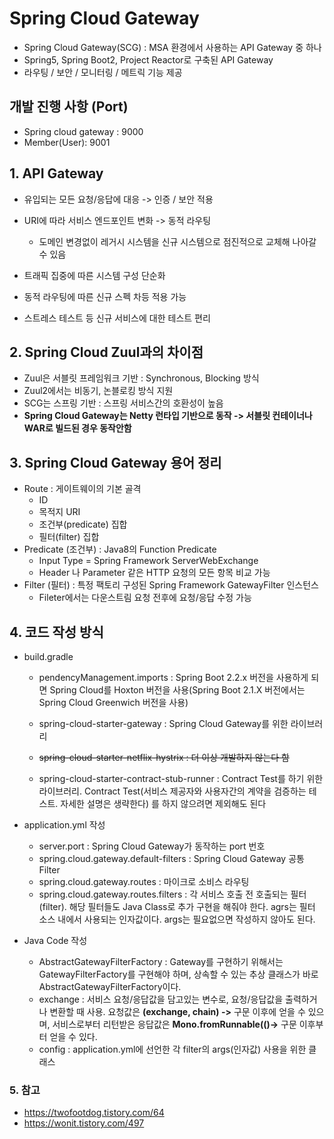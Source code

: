 # Spring Cloud Gateway

- Spring Cloud Gateway(SCG) : MSA 환경에서 사용하는 API Gateway 중 하나
- Spring5, Spring Boot2, Project Reactor로 구축된 API Gateway
- 라우팅 / 보안 / 모니터링 / 메트릭 기능 제공



## 개발 진행 사항 (Port)

* Spring cloud gateway : 9000
* Member(User): 9001



## 1. API Gateway

- 유입되는 모든 요청/응답에 대응 -> 인증 / 보안 적용

- URI에 따라 서비스 엔드포인트 변화 -> 동적 라우팅 

  - 도메인 변경없이 레거시 시스템을 신규 시스템으로 점진적으로 교체해 나아갈 수 있음

- 트래픽 집중에 따른 시스템 구성 단순화

- 동적 라우팅에 따른 신규 스펙 차등 적용 가능

- 스트레스 테스트 등 신규 서비스에 대한 테스트 편리

  

## 2. Spring Cloud Zuul과의 차이점

* Zuul은 서블릿 프레임워크 기반 : Synchronous, Blocking 방식
* Zuul2에서는 비동기, 논블로킹 방식 지원
* SCG는 스프링 기반 : 스프링 서비스간의 호환성이 높음
* **Spring Cloud Gateway는 Netty 런타입 기반으로 동작 -> 서블릿 컨테이너나 WAR로 빌드된 경우 동작안함**



## 3. Spring Cloud Gateway 용어 정리

- Route : 게이트웨이의 기본 골격
  - ID
  - 목적지 URI
  - 조건부(predicate) 집합
  - 필터(filter) 집합
- Predicate (조건부) : Java8의 Function Predicate
  - Input Type = Spring Framework ServerWebExchange
  - Header 나 Parameter 같은 HTTP 요청의 모든 항목 비교 가능
- Filter (필터) : 특정 팩토리 구성된 Spring Framework GatewayFilter 인스턴스
  - Fileter에서는 다운스트림 요청 전후에 요청/응답 수정 가능



## 4. 코드 작성 방식

* build.gradle

  * pendencyManagement.imports : Spring Boot 2.2.x 버전을 사용하게 되면 Spring Cloud를 Hoxton 버전을 사용(Spring Boot 2.1.X 버전에서는 Spring Cloud Greenwich 버전을 사용)

  * spring-cloud-starter-gateway : Spring Cloud Gateway를 위한 라이브러리
  * ~~spring-cloud-starter-netflix-hystrix : 더 이상 개발하지 않는다 함~~

  * spring-cloud-starter-contract-stub-runner : Contract Test를 하기 위한 라이브러리. Contract Test(서비스 제공자와 사용자간의 계약을 검증하는 테스트. 자세한 설명은 생략한다) 를 하지 않으려면 제외해도 된다

* application.yml 작성

  * server.port : Spring Cloud Gateway가 동작하는 port 번호
  * spring.cloud.gateway.default-filters : Spring Cloud Gateway 공통 Filter
  * spring.cloud.gateway.routes : 마이크로 소비스 라우팅
  * spring.cloud.gateway.routes.filters : 각 서비스 호출 전 호출되는 필터(filter). 해당 필터들도 Java Class로 추가 구현을 해줘야 한다. agrs는 필터 소스 내에서 사용되는 인자값이다. args는 필요없으면 작성하지 않아도 된다.

* Java Code 작성

  * AbstractGatewayFilterFactory : Gateway를 구현하기 위해서는 GatewayFilterFactory를 구현해야 하며, 상속할 수 있는 추상 클래스가 바로 AbstractGatewayFilterFactory이다.
  * exchange : 서비스 요청/응답값을 담고있는 변수로, 요청/응답값을 출력하거나 변환할 때 사용. 요청값은 **(exchange, chain) ->** 구문 이후에 얻을 수 있으며, 서비스로부터 리턴받은 응답값은 **Mono.fromRunnable(()->** 구문 이후부터 얻을 수 있다.
  * config : application.yml에 선언한 각 filter의 args(인자값) 사용을 위한 클래스

### 5. 참고

* https://twofootdog.tistory.com/64
* https://wonit.tistory.com/497